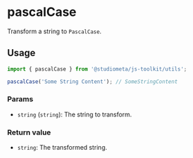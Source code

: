 # pascalCase

Transform a string to `PascalCase`.

## Usage

```js
import { pascalCase } from '@studiometa/js-toolkit/utils';

pascalCase('Some String Content'); // SomeStringContent
```

### Params

- `string` (`string`): The string to transform.

### Return value

- `string`: The transformed string.
